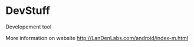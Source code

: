 # DevStuff
Developement tool


More information on website
http://LanDenLabs.com/android/index-m.html
